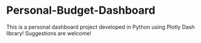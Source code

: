 # Personal-Budget-Dashboard
This is a personal dashboard project developed in Python using Plotly Dash library! Suggestions are welcome!
